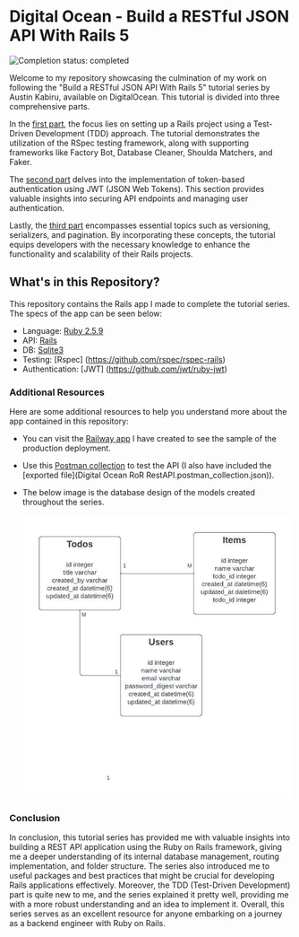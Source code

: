 # Digital Ocean - Build a RESTful JSON API With Rails 5

![Completion status: completed](https://img.shields.io/badge/COMPLETION%20STATUS-COMPLETED-success?style=for-the-badge)

Welcome to my repository showcasing the culmination of my work on following the "Build a RESTful JSON API With Rails 5" tutorial series by Austin Kabiru, available on DigitalOcean. This tutorial is divided into three comprehensive parts.

In the [first part](https://www.digitalocean.com/community/tutorials/build-a-restful-json-api-with-rails-5-part-one), the focus lies on setting up a Rails project using a Test-Driven Development (TDD) approach. The tutorial demonstrates the utilization of the RSpec testing framework, along with supporting frameworks like Factory Bot, Database Cleaner, Shoulda Matchers, and Faker.

The [second part]((https://www.digitalocean.com/community/tutorials/build-a-restful-json-api-with-rails-5-part-one)) delves into the implementation of token-based authentication using JWT (JSON Web Tokens). This section provides valuable insights into securing API endpoints and managing user authentication.

Lastly, the [third part](https://www.digitalocean.com/community/tutorials/build-a-restful-json-api-with-rails-5-part-one) encompasses essential topics such as versioning, serializers, and pagination. By incorporating these concepts, the tutorial equips developers with the necessary knowledge to enhance the functionality and scalability of their Rails projects.

## What's in this Repository?

This repository contains the Rails app I made to complete the tutorial series. The specs of the app can be seen below:
- Language: [Ruby 2.5.9](https://www.ruby-lang.org/en/news/2021/04/05/ruby-2-5-9-released/)
- API: [Rails](https://rubyonrails.org/)
- DB: [Sqlite3](https://sqlite.org/index.html)
- Testing: [Rspec] (https://github.com/rspec/rspec-rails)
- Authentication: [JWT] (https://github.com/jwt/ruby-jwt)

### Additional Resources

Here are some additional resources to help you understand more about the app contained in this repository:

- You can visit the [Railway app](https://digital-ocean-ror-restapi-production.up.railway.app/) I have created to see the sample of the production deployment.

- Use this [Postman collection](https://elements.getpostman.com/redirect?entityId=12961186-5e107c51-c5a2-44e0-bfed-30034bd1e03a&entityType=collection) to test the API (I also have included the [exported file](Digital Ocean RoR RestAPI.postman_collection.json)).

- The below image is the database design of the models created throughout the series.
<br><br>
![database-design](database-design.jpeg)

### Conclusion
In conclusion, this tutorial series has provided me with valuable insights into building a REST API application using the Ruby on Rails framework, giving me a deeper understanding of its internal database management, routing implementation, and folder structure. The series also introduced me to useful packages and best practices that might be crucial for developing Rails applications effectively. Moreover, the TDD (Test-Driven Development) part is quite new to me, and the series explained it pretty well, providing me with a more robust understanding and an idea to implement it. Overall, this series serves as an excellent resource for anyone embarking on a journey as a backend engineer with Ruby on Rails.
 